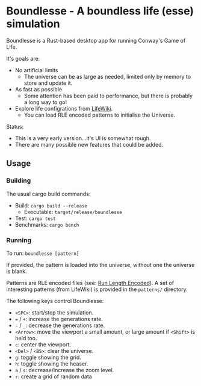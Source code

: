 # Boundlesse - A boundless life (esse) simulation

Boundlesse is a Rust-based desktop app for running Conway's Game of Life.

It's goals are:

- No artificial limits
  - The universe can be as large as needed, limited only by memory to store and update it.
- As fast as possible
  - Some attention has been paid to performance, but there is probably a long way to go!
- Explore life configrations from [LifeWiki](https://conwaylife.com/wiki).
  - You can load RLE encoded patterns to initialise the Universe.

Status:

- This is a very early version...it's UI is somewhat rough.
- There are many possible new features that could be added.


## Usage

### Building

The usual cargo build commands:

- Build: `cargo build --release`
  - Executable: `target/release/boundlesse`
- Test: `cargo test`
- Benchmarks: `cargo bench`

### Running

To run: `boundlesse [pattern]`

If provided, the pattern is loaded into the universe, without one the universe is blank.

Patterns are RLE encoded files (see: [Run Length Encoded](https://conwaylife.com/wiki/Run_Length_Encoded)).
A set of interesting patterns (from LifeWiki) is provided in the `patterns/` directory.

The following keys control Boundlesse:

- `<SPC>`: start/stop the simulation.
- `=` / `+`: increase the generations rate.
- `-` / `_`: decrease the generations rate.
- `<Arrow>`: move the viewport a small amount, or large amount if `<Shift>` is held too.
- `c`: center the viewport.
- `<Del>` / `<BS>`: clear the universe.
- `g`: toggle showing the grid.
- `h`: toggle showing the heaser.
- `a` / `s`: decrease/increase the zoom level.
- `r`: create a grid of random data 
